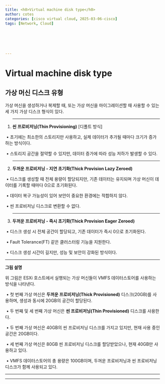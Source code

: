 ```yaml
---
title: <h0>Virtual machine disk type</h0>
author: cotes   
categories: [cisco virtual cloud, 2025-03-06-cisco]
tags: [Network, Cloud]






---
```


# Virtual machine disk type

## **가상 머신 디스크 유형**



가상 머신을 생성하거나 복제할 때, 또는 가상 머신을 마이그레이션할 때 사용할 수 있는 세 가지 가상 디스크 형식이 있다.

1. ------

   **씬 프로비저닝(Thin Provisioning)** [디폴트 방식]

​	•	초기에는 최소한의 스토리지만 사용하고, 실제 데이터가 추가될 때마다 크기가 증가하는 방식이다.

​	•	스토리지 공간을 절약할 수 있지만, 데이터 증가에 따라 성능 저하가 발생할 수 있다.

2. ------

   **두꺼운 프로비저닝 - 지연 초기화(Thick Provision Lazy Zeroed)**

​	•	디스크를 생성할 때 전체 용량이 할당되지만, 기존 데이터는 유지되며 가상 머신이 데이터를 기록할 때마다 0으로 초기화된다.

​	•	데이터 복구 가능성이 있어 보안이 중요한 환경에는 적합하지 않다.

​	•	씬 프로비저닝 디스크로 변환할 수 없다.

3. ------

   **두꺼운 프로비저닝 - 즉시 초기화(Thick Provision Eager Zeroed)**

​	•	디스크 생성 시 전체 공간이 할당되고, 기존 데이터가 즉시 0으로 초기화된다.

​	•	Fault Tolerance(FT) 같은 클러스터링 기능을 지원한다.

​	•	디스크 생성 시간이 길지만, 성능 및 보안이 강화된 방식이다.



------

**그림 설명**



위 그림은 ESXi 호스트에서 실행되는 가상 머신들이 VMFS 데이터스토어를 사용하는 방식을 나타낸다.

​	•	첫 번째 가상 머신은 **두꺼운 프로비저닝(Thick Provisioned)** 디스크(20GB)를 사용하며, 생성과 동시에 20GB의 공간이 할당된다.

​	•	두 번째 및 세 번째 가상 머신은 **씬 프로비저닝(Thin Provisioned)** 디스크를 사용한다.

​	•	두 번째 가상 머신은 40GB의 씬 프로비저닝 디스크를 가지고 있지만, 현재 사용 중인 공간은 20GB이다.

​	•	세 번째 가상 머신은 80GB 씬 프로비저닝 디스크를 할당받았으나, 현재 40GB만 사용하고 있다.

​	•	VMFS 데이터스토어의 총 용량은 100GB이며, 두꺼운 프로비저닝과 씬 프로비저닝 디스크가 함께 사용되고 있다.

------

------


